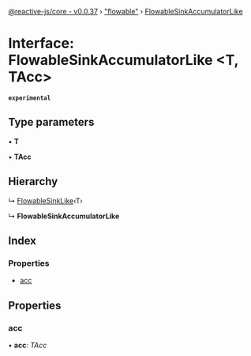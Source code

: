 [@reactive-js/core - v0.0.37](../README.md) › ["flowable"](../modules/_flowable_.md) › [FlowableSinkAccumulatorLike](_flowable_.flowablesinkaccumulatorlike.md)

# Interface: FlowableSinkAccumulatorLike <**T, TAcc**>

**`experimental`** 

## Type parameters

▪ **T**

▪ **TAcc**

## Hierarchy

  ↳ [FlowableSinkLike](_flowable_.flowablesinklike.md)‹T›

  ↳ **FlowableSinkAccumulatorLike**

## Index

### Properties

* [acc](_flowable_.flowablesinkaccumulatorlike.md#acc)

## Properties

###  acc

• **acc**: *TAcc*
